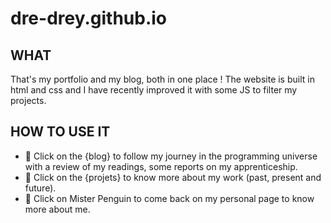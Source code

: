 # dre-drey.github.io

## WHAT
That's my portfolio and my blog, both in one place ! The website is built in html and css and I have recently improved it with some JS to filter my projects.

## HOW TO USE IT
- :rocket: Click on the {blog} to follow my journey in the programming universe with a review of my readings, some reports on my apprenticeship.
- :construction_worker: Click on the {projets} to know more about my work (past, present and future).
- :penguin: Click on Mister Penguin to come back on my personal page to know more about me.
